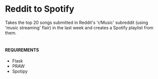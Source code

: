 # Reddit to Spotify

Takes the top 20 songs submitted in Reddit's 'r/Music' subreddit (using 'music streaming' flair) in the last week and creates a Spotify playlist from them.

#
#### REQUIREMENTS

* Flask
* PRAW
* Spotipy
